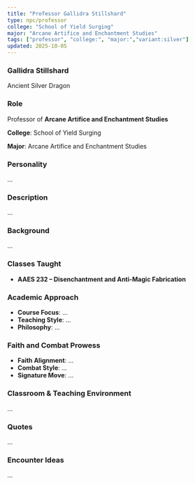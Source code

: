 ```yaml
---
title: "Professor Gallidra Stillshard"
type: npc/professor
college: "School of Yield Surging"
major: "Arcane Artifice and Enchantment Studies"
tags: ["professor", "college:", "major:","variant:silver"]
updated: 2025-10-05
---
```

### Gallidra Stillshard

Ancient Silver Dragon

### Role

Professor of **Arcane Artifice and Enchantment Studies**

**College**: School of Yield Surging

**Major**: Arcane Artifice and Enchantment Studies

### Personality

...

### Description

...

### Background

...

### Classes Taught

- **AAES 232 – Disenchantment and Anti-Magic Fabrication**

### Academic Approach

- **Course Focus**: ...
- **Teaching Style**: ...
- **Philosophy**: ...

### Faith and Combat Prowess

- **Faith Alignment**: ...
- **Combat Style**: ...
- **Signature Move**: ...

### Classroom & Teaching Environment

...

### Quotes

...

### Encounter Ideas

...
